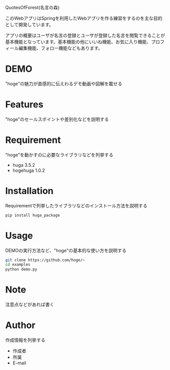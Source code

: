 QuotesOfForest(名言の森)
 
 このWebアプリはSpringを利用したWebアプリを作る練習をするのを主な目的として開発しています。

 アプリの概要はユーザが名言の登録とユーザが登録した名言を閲覧できることが基本機能となっています。基本機能の他にいいね機能、お気に入り機能、プロフィール編集機能、フォロー機能などもあります。
# DEMO
 
"hoge"の魅力が直感的に伝えわるデモ動画や図解を載せる
 
# Features
 
"hoge"のセールスポイントや差別化などを説明する
 
# Requirement
 
"hoge"を動かすのに必要なライブラリなどを列挙する
 
* huga 3.5.2
* hogehuga 1.0.2
 
# Installation
 
Requirementで列挙したライブラリなどのインストール方法を説明する
 
```bash
pip install huga_package
```
 
# Usage
 
DEMOの実行方法など、"hoge"の基本的な使い方を説明する
 
```bash
git clone https://github.com/hoge/~
cd examples
python demo.py
```
 
# Note
 
注意点などがあれば書く
 
# Author
 
作成情報を列挙する
 
* 作成者
* 所属
* E-mail
